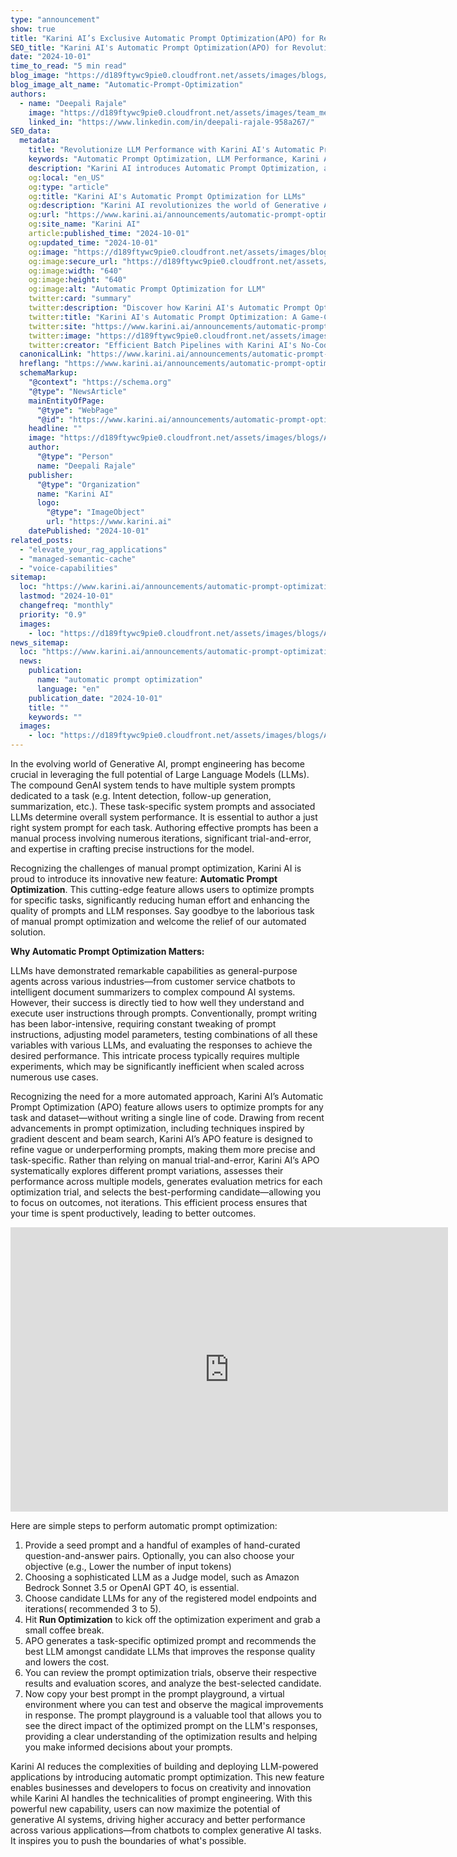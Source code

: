 ```yaml
---
type: "announcement"
show: true
title: "Karini AI’s Exclusive Automatic Prompt Optimization(APO) for Revolutionizing LLM Performance"
SEO_title: "Karini AI's Automatic Prompt Optimization(APO) for Revolutionizing LLM Performance"
date: "2024-10-01"
time_to_read: "5 min read"
blog_image: "https://d189ftywc9pie0.cloudfront.net/assets/images/blogs/Automatic-Prompt-Optimization-Square.png"
blog_image_alt_name: "Automatic-Prompt-Optimization"
authors:
  - name: "Deepali Rajale"
    image: "https://d189ftywc9pie0.cloudfront.net/assets/images/team_members/deepali-rajale.png"
    linked_in: "https://www.linkedin.com/in/deepali-rajale-958a267/"
SEO_data:
  metadata:
    title: "Revolutionize LLM Performance with Karini AI's Automatic Prompt Optimization"
    keywords: "Automatic Prompt Optimization, LLM Performance, Karini AI, Generative AI, Machine Learning, LLM optimization, Prompt Engineering, AI tools"
    description: "Karini AI introduces Automatic Prompt Optimization, a cutting-edge feature designed to enhance Large Language Model (LLM) performance by refining task-specific prompts with minimal human effort."
    og:local: "en_US"
    og:type: "article"
    og:title: "Karini AI's Automatic Prompt Optimization for LLMs"
    og:description: "Karini AI revolutionizes the world of Generative AI with its Automatic Prompt Optimization feature, designed to enhance LLM performance with precise, task-specific prompts. Learn how this new tool streamlines the prompt optimization process."
    og:url: "https://www.karini.ai/announcements/automatic-prompt-optimization"
    og:site_name: "Karini AI"
    article:published_time: "2024-10-01"
    og:updated_time: "2024-10-01"
    og:image: "https://d189ftywc9pie0.cloudfront.net/assets/images/blogs/Automatic-Prompt-Optimization-Square.png&w=640&q=75"
    og:image:secure_url: "https://d189ftywc9pie0.cloudfront.net/assets/images/blogs/Automatic-Prompt-Optimization-Square.png&w=640&q=75"
    og:image:width: "640"
    og:image:height: "640"
    og:image:alt: "Automatic Prompt Optimization for LLM"
    twitter:card: "summary"
    twitter:description: "Discover how Karini AI's Automatic Prompt Optimization streamlines the process of refining task-specific prompts, enabling higher accuracy and better performance for LLMs."
    twitter:title: "Karini AI's Automatic Prompt Optimization: A Game-Changer for LLM Performance"
    twitter:site: "https://www.karini.ai/announcements/automatic-prompt-optimization"
    twitter:image: "https://d189ftywc9pie0.cloudfront.net/assets/images/blogs/Automatic-Prompt-Optimization-Square.png&w=640&q=75"
    twitter:creator: "Efficient Batch Pipelines with Karini AI's No-Code Generative AI Recipes"
  canonicalLink: "https://www.karini.ai/announcements/automatic-prompt-optimization"
  hreflang: "https://www.karini.ai/announcements/automatic-prompt-optimization"
  schemaMarkup:
    "@context": "https://schema.org"
    "@type": "NewsArticle"
    mainEntityOfPage:
      "@type": "WebPage"
      "@id": "https://www.karini.ai/announcements/automatic-prompt-optimization"
    headline: ""
    image: "https://d189ftywc9pie0.cloudfront.net/assets/images/blogs/Automatic-Prompt-Optimization-Square.png"
    author:
      "@type": "Person"
      name: "Deepali Rajale"
    publisher:
      "@type": "Organization"
      name: "Karini AI"
      logo:
        "@type": "ImageObject"
        url: "https://www.karini.ai"
    datePublished: "2024-10-01"
related_posts:
  - "elevate_your_rag_applications"
  - "managed-semantic-cache"
  - "voice-capabilities"
sitemap:
  loc: "https://www.karini.ai/announcements/automatic-prompt-optimization"
  lastmod: "2024-10-01"
  changefreq: "monthly"
  priority: "0.9"
  images:
    - loc: "https://d189ftywc9pie0.cloudfront.net/assets/images/blogs/Automatic-Prompt-Optimization-Square.png"
news_sitemap:
  loc: "https://www.karini.ai/announcements/automatic-prompt-optimization"
  news:
    publication:
      name: "automatic prompt optimization"
      language: "en"
    publication_date: "2024-10-01"
    title: ""
    keywords: ""
  images:
    - loc: "https://d189ftywc9pie0.cloudfront.net/assets/images/blogs/Automatic-Prompt-Optimization-Square.png"
---
```


In the evolving world of Generative AI, prompt engineering has become crucial in leveraging the full potential of Large Language Models (LLMs). The compound GenAI system tends to have multiple system prompts dedicated to a task (e.g. Intent detection, follow-up generation, summarization, etc.). These task-specific system prompts and associated LLMs determine overall system performance. It is essential to author a just right system prompt for each task. Authoring effective prompts has been a manual process involving numerous iterations, significant trial-and-error, and expertise in crafting precise instructions for the model.

Recognizing the challenges of manual prompt optimization, Karini AI is proud to introduce its innovative new feature: **Automatic Prompt Optimization**. This cutting-edge feature allows users to optimize prompts for specific tasks, significantly reducing human effort and enhancing the quality of prompts and LLM responses. Say goodbye to the laborious task of manual prompt optimization and welcome the relief of our automated solution.

**Why Automatic Prompt Optimization Matters:**

LLMs have demonstrated remarkable capabilities as general-purpose agents across various industries—from customer service chatbots to intelligent document summarizers to complex compound AI systems. However, their success is directly tied to how well they understand and execute user instructions through prompts. Conventionally, prompt writing has been labor-intensive, requiring constant tweaking of prompt instructions, adjusting model parameters, testing combinations of all these variables with various LLMs, and evaluating the responses to achieve the desired performance. This intricate process typically requires multiple experiments, which may be significantly inefficient when scaled across numerous use cases.

Recognizing the need for a more automated approach, Karini AI’s Automatic Prompt Optimization (APO) feature allows users to optimize prompts for any task and dataset—without writing a single line of code. Drawing from recent advancements in prompt optimization, including techniques inspired by gradient descent and beam search, Karini AI’s APO feature is designed to refine vague or underperforming prompts, making them more precise and task-specific. Rather than relying on manual trial-and-error, Karini AI’s APO systematically explores different prompt variations, assesses their performance across multiple models, generates evaluation metrics for each optimization trial, and selects the best-performing candidate—allowing you to focus on outcomes, not iterations. This efficient process ensures that your time is spent productively, leading to better outcomes.

<iframe width="700" height="455" src="https://www.youtube.com/embed/7DMg37vutyg?si=ZqcS6IqeIWugPmoF" title="Automatic Prompt Optimization with Karini AI" frameborder="0" allowfullscreen></iframe>

Here are simple steps to perform automatic prompt optimization:

1. Provide a seed prompt and a handful of examples of hand-curated question-and-answer pairs. Optionally, you can also choose your objective (e.g., Lower the number of input tokens)
2. Choosing a sophisticated LLM as a Judge model, such as Amazon Bedrock Sonnet 3.5 or OpenAI GPT 4O, is essential.
3. Choose candidate LLMs for any of the registered model endpoints and iterations( recommended 3 to 5).
4. Hit **Run Optimization** to kick off the optimization experiment and grab a small coffee break.
5. APO generates a task-specific optimized prompt and recommends the best LLM amongst candidate LLMs that improves the response quality and lowers the cost.
6. You can review the prompt optimization trials, observe their respective results and evaluation scores, and analyze the best-selected candidate.
7. Now copy your best prompt in the prompt playground, a virtual environment where you can test and observe the magical improvements in response. The prompt playground is a valuable tool that allows you to see the direct impact of the optimized prompt on the LLM's responses, providing a clear understanding of the optimization results and helping you make informed decisions about your prompts.

Karini AI reduces the complexities of building and deploying LLM-powered applications by introducing automatic prompt optimization. This new feature enables businesses and developers to focus on creativity and innovation while Karini AI handles the technicalities of prompt engineering. With this powerful new capability, users can now maximize the potential of generative AI systems, driving higher accuracy and better performance across various applications—from chatbots to complex generative AI tasks. It inspires you to push the boundaries of what's possible.
